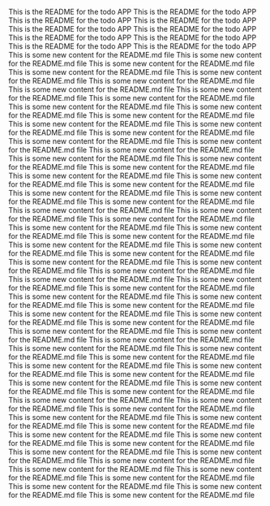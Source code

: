 This is the README for the todo APP
This is the README for the todo APP
This is the README for the todo APP
This is the README for the todo APP
This is the README for the todo APP
This is the README for the todo APP
This is the README for the todo APP
This is the README for the todo APP
This is the README for the todo APP
This is the README for the todo APP
This is some new content for the README.md file
This is some new content for the README.md file
This is some new content for the README.md file
This is some new content for the README.md file
This is some new content for the README.md file
This is some new content for the README.md file
This is some new content for the README.md file
This is some new content for the README.md file
This is some new content for the README.md file
This is some new content for the README.md file
This is some new content for the README.md file
This is some new content for the README.md file
This is some new content for the README.md file
This is some new content for the README.md file
This is some new content for the README.md file
This is some new content for the README.md file
This is some new content for the README.md file
This is some new content for the README.md file
This is some new content for the README.md file
This is some new content for the README.md file
This is some new content for the README.md file
This is some new content for the README.md file
This is some new content for the README.md file
This is some new content for the README.md file
This is some new content for the README.md file
This is some new content for the README.md file
This is some new content for the README.md file
This is some new content for the README.md file
This is some new content for the README.md file
This is some new content for the README.md file
This is some new content for the README.md file
This is some new content for the README.md file
This is some new content for the README.md file
This is some new content for the README.md file
This is some new content for the README.md file
This is some new content for the README.md file
This is some new content for the README.md file
This is some new content for the README.md file
This is some new content for the README.md file
This is some new content for the README.md file
This is some new content for the README.md file
This is some new content for the README.md file
This is some new content for the README.md file
This is some new content for the README.md file
This is some new content for the README.md file
This is some new content for the README.md file
This is some new content for the README.md file
This is some new content for the README.md file
This is some new content for the README.md file
This is some new content for the README.md file
This is some new content for the README.md file
This is some new content for the README.md file
This is some new content for the README.md file
This is some new content for the README.md file
This is some new content for the README.md file
This is some new content for the README.md file
This is some new content for the README.md file
This is some new content for the README.md file
This is some new content for the README.md file
This is some new content for the README.md file
This is some new content for the README.md file
This is some new content for the README.md file
This is some new content for the README.md file
This is some new content for the README.md file
This is some new content for the README.md file
This is some new content for the README.md file
This is some new content for the README.md file
This is some new content for the README.md file
This is some new content for the README.md file
This is some new content for the README.md file
This is some new content for the README.md file
This is some new content for the README.md file
This is some new content for the README.md file
This is some new content for the README.md file
This is some new content for the README.md file
This is some new content for the README.md file
This is some new content for the README.md file
This is some new content for the README.md file
